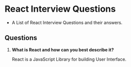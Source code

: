 # React Interview Questions 
- A List of React Interview Questions and their answers. 

## Questions

1. **What is React and how can you best describe it?**

      React is a JavaScript Library for building User Interface.
